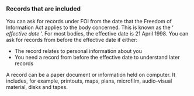 ###  Records that are included

You can ask for records under FOI from the date that the Freedom of
Information Act applies to the body concerned. This is known as the ‘
_effective date_ ’. For most bodies, the effective date is 21 April 1998. You
can ask for records from before the effective date if either:

  * The record relates to personal information about you 
  * You need a record from before the effective date to understand later records 

A record can be a paper document or information held on computer. It includes,
for example, printouts, maps, plans, microfilm, audio-visual material, disks
and tapes.
